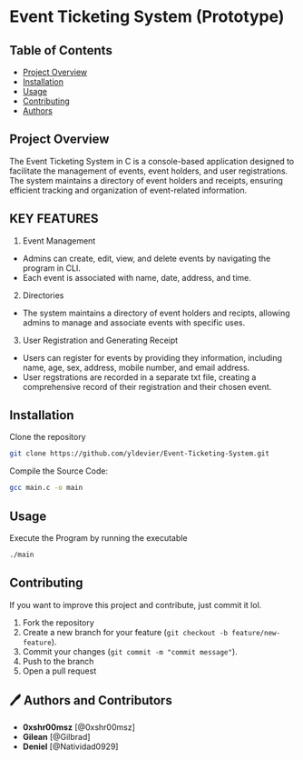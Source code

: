 # Event Ticketing System (Prototype)

## Table of Contents

- [Project Overview](#project-overview)
- [Installation](#installation)
- [Usage](#usage)
- [Contributing](#contributing)
- [Authors](#authors)

## <a id="project-overview"></a>Project Overview 
The Event Ticketing System in C is a console-based application designed to facilitate the management of events, event holders, and user registrations. The system maintains a directory of event holders and receipts, ensuring efficient tracking and organization of event-related information.

## KEY FEATURES 
1. Event Management
* Admins can create, edit, view, and delete events by navigating the program in CLI.
* Each event is associated with name, date, address, and time.
2. Directories
* The system maintains a directory of event holders and recipts, allowing admins to manage and associate events with specific uses.
3. User Registration and Generating Receipt
* Users can register for events by providing they information, including name, age, sex, address, mobile number, and email address.
* User regstrations are recorded in a separate txt file, creating a comprehensive record of their registration and their chosen event.

## <a id="installation"></a>Installation 
 Clone the repository
  ```bash
  git clone https://github.com/yldevier/Event-Ticketing-System.git
```
Compile the Source Code:
``` bash
gcc main.c -o main
```
## <a id="usage"></a>Usage
Execute the Program by running the executable
```bash
./main
```
## <a id="contributing"></a>Contributing
If you want to improve this project and contribute, just commit it lol.
1. Fork the repository
2. Create a new branch for your feature (`git checkout -b feature/new-feature`).
3. Commit your changes (`git commit -m "commit message"`).
4. Push to the branch
5. Open a pull request

## <a id="authors"></a> :pen: Authors and Contributors 
* **0xshr00msz** [@0xshr00msz]
* **Gilean** [@Gilbrad]
* **Deniel** [@Natividad0929]
